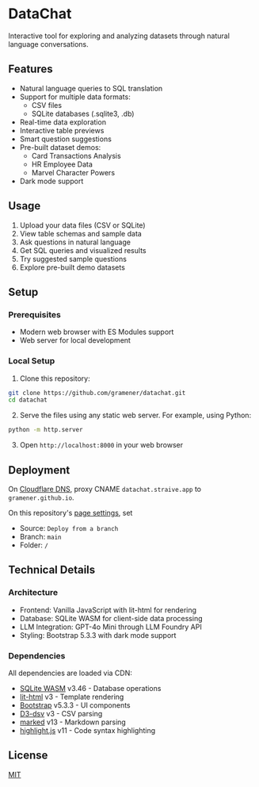 # DataChat

Interactive tool for exploring and analyzing datasets through natural language conversations.

## Features

- Natural language queries to SQL translation
- Support for multiple data formats:
  - CSV files
  - SQLite databases (.sqlite3, .db)
- Real-time data exploration
- Interactive table previews
- Smart question suggestions
- Pre-built dataset demos:
  - Card Transactions Analysis
  - HR Employee Data
  - Marvel Character Powers
- Dark mode support

## Usage

1. Upload your data files (CSV or SQLite)
2. View table schemas and sample data
3. Ask questions in natural language
4. Get SQL queries and visualized results
5. Try suggested sample questions
6. Explore pre-built demo datasets

## Setup

### Prerequisites

- Modern web browser with ES Modules support
- Web server for local development

### Local Setup

1. Clone this repository:

```bash
git clone https://github.com/gramener/datachat.git
cd datachat
```

2. Serve the files using any static web server. For example, using Python:

```bash
python -m http.server
```

3. Open `http://localhost:8000` in your web browser

## Deployment

On [Cloudflare DNS](https://dash.cloudflare.com), proxy CNAME `datachat.straive.app` to `gramener.github.io`.

On this repository's [page settings](https://github.com/gramener/datachat/settings/pages), set

- Source: `Deploy from a branch`
- Branch: `main`
- Folder: `/`

## Technical Details

### Architecture

- Frontend: Vanilla JavaScript with lit-html for rendering
- Database: SQLite WASM for client-side data processing
- LLM Integration: GPT-4o Mini through LLM Foundry API
- Styling: Bootstrap 5.3.3 with dark mode support

### Dependencies

All dependencies are loaded via CDN:

- [SQLite WASM](https://sqlite.org/wasm) v3.46 - Database operations
- [lit-html](https://lit.dev) v3 - Template rendering
- [Bootstrap](https://getbootstrap.com) v5.3.3 - UI components
- [D3-dsv](https://d3js.org/d3-dsv) v3 - CSV parsing
- [marked](https://marked.js.org/) v13 - Markdown parsing
- [highlight.js](https://highlightjs.org/) v11 - Code syntax highlighting

## License

[MIT](LICENSE)
